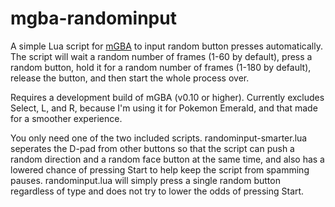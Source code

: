 # mgba-randominput
A simple Lua script for [mGBA](https://mgba.io/) to input random button presses automatically. The script will wait a random number of frames (1-60 by default), press a random button, hold it for a random number of frames (1-180 by default), release the button, and then start the whole process over.

Requires a development build of mGBA (v0.10 or higher). Currently excludes Select, L, and R, because I'm using it for Pokemon Emerald, and that made for a smoother experience.

You only need one of the two included scripts. randominput-smarter.lua seperates the D-pad from other buttons so that the script can push a random direction and a random face button at the same time, and also has a lowered chance of pressing Start to help keep the script from spamming pauses. randominput.lua will simply press a single random button regardless of type and does not try to lower the odds of pressing Start.
